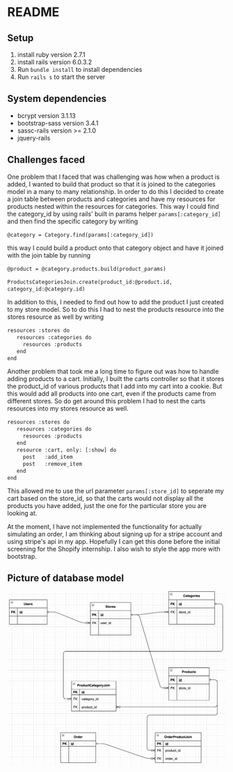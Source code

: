 # README

## Setup
1. install ruby version 2.7.1
2. install rails version 6.0.3.2
3. Run `bundle install` to install dependencies
4. Run `rails s` to start the server

## System dependencies
- bcrypt version 3.1.13
- bootstrap-sass version 3.4.1
- sassc-rails version >= 2.1.0
- jquery-rails

## Challenges faced
One problem that I faced that was challenging was how when a product is added, I wanted to build that product so that it is joined to the categories model in a many to many relationship. In order to do this I decided to create a join table between products and categories and have my resources for products nested within the resources for categories. This way I could find the category_id by using rails' built in params helper `params[:category_id]` and then find the specific category by writing 
```
@category = Category.find(params[:category_id])
```
this way I could build a product onto that category object and have it joined with the join table by running

```
@product = @category.products.build(product_params)
```
```
ProductsCategoriesJoin.create(product_id:@product.id, category_id:@category.id)
```

In addition to this, I needed to find out how to add the product I just created to my store model. So to do this I had to nest the products resource into the stores resource as well by writing 

```
resources :stores do
   resources :categories do
     resources :products
   end
end
```

Another problem that took me a long time to figure out was how to handle adding products to a cart. Initially, I built the carts controller so that it stores the product_id of various products that I add into my cart into a cookie. But this would add all products into one cart, even if the products came from different stores. So do get around this problem I had to nest the carts resources into my stores resource as well.

```
resources :stores do
   resources :categories do
     resources :products
   end
   resource :cart, only: [:show] do
     post   :add_item
     post   :remove_item
   end
end
```

This allowed me to use the url parameter `params[:store_id]` to seperate my cart based on the store_id, so that the carts would not display all the products you have added, just the one for the particular store you are looking at. 

At the moment, I have not implemented the functionality for actually simulating an order, I am thinking about signing up for a stripe account and using stripe's api in my app. Hopefully I can get this done before the initial screening for the Shopify internship. I also wish to style the app more with bootstrap.

## Picture of database model
!["URLs page"](https://github.com/RishBar/shoppingfy/blob/master/docs/shoppingfy-model.png?raw=true)

